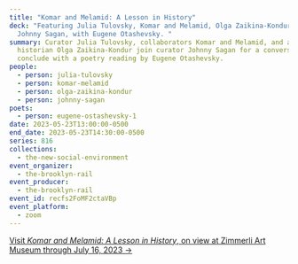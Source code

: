 ```yaml
---
title: "Komar and Melamid: A Lesson in History"
deck: "Featuring Julia Tulovsky, Komar and Melamid, Olga Zaikina-Kondur, and
  Johnny Sagan, with Eugene Otashevsky. "
summary: Curator Julia Tulovsky, collaborators Komar and Melamid, and art
  historian Olga Zaikina-Kondur join curator Johnny Sagan for a conversation. We
  conclude with a poetry reading by Eugene Otashevsky.
people:
  - person: julia-tulovsky
  - person: komar-melamid
  - person: olga-zaikina-kondur
  - person: johnny-sagan
poets:
  - person: eugene-ostashevsky-1
date: 2023-05-23T13:00:00-0500
end_date: 2023-05-23T14:30:00-0500
series: 816
collections:
  - the-new-social-environment
event_organizer:
  - the-brooklyn-rail
event_producer:
  - the-brooklyn-rail
event_id: recfs2FoMF2ctaVBp
event_platform:
  - zoom
---
```

[Visit *Komar and Melamid: A Lesson in History*, on view at Zimmerli Art Museum through July 16, 2023 →](https://zimmerli.rutgers.edu/art/exhibition/komar-and-melamid-lesson-history)

[](https://zimmerli.rutgers.edu/art/exhibition/komar-and-melamid-lesson-history)